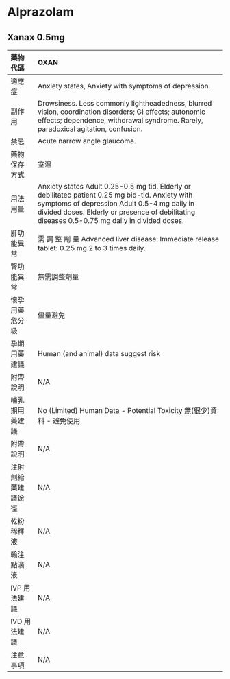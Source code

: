 # Alprazolam

## Xanax 0.5mg

| 藥物代碼 | OXAN |
| :--- | :--- |
| 適應症 | Anxiety states, Anxiety with symptoms of depression. |
| 副作用 | Drowsiness. Less commonly lightheadedness, blurred vision, coordination disorders; GI effects; autonomic effects; dependence, withdrawal syndrome. Rarely, paradoxical agitation, confusion. |
| 禁忌 | Acute narrow angle glaucoma. |
| 藥物保存方式 | 室溫 |
| 用法用量 | Anxiety states Adult 0.25-0.5 mg tid. Elderly or debilitated patient 0.25 mg bid-tid. Anxiety with symptoms of depression Adult 0.5-4 mg daily in divided doses. Elderly or presence of debilitating diseases 0.5-0.75 mg daily in divided doses. |
| 肝功能異常 | 需 調 整 劑 量  Advanced liver disease: Immediate release tablet: 0.25 mg 2 to 3 times daily. |
| 腎功能異常 | 無需調整劑量 |
| 懷孕用藥危分級 | 儘量避免 |
| 孕期用藥建議 | Human \(and animal\) data suggest risk |
| 附帶說明 | N/A |
| 哺乳期用藥建議 | No \(Limited\) Human Data - Potential Toxicity 無\(很少\)資料 - 避免使用 |
| 附帶說明 | N/A |
| 注射劑給藥建議途徑 | N/A |
| 乾粉稀釋液 | N/A |
| 輸注點滴液 | N/A |
| IVP 用法建議 | N/A |
| IVD 用法建議 | N/A |
| 注意事項 | N/A |

